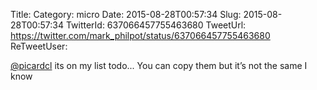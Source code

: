 Title: 
Category: micro
Date: 2015-08-28T00:57:34
Slug: 2015-08-28T00:57:34
TwitterId: 637066457755463680
TweetUrl: https://twitter.com/mark_philpot/status/637066457755463680
ReTweetUser: 

[@picardcl](https://twitter.com/picardcl) its on my list todo... You can copy them but it’s not the same I know